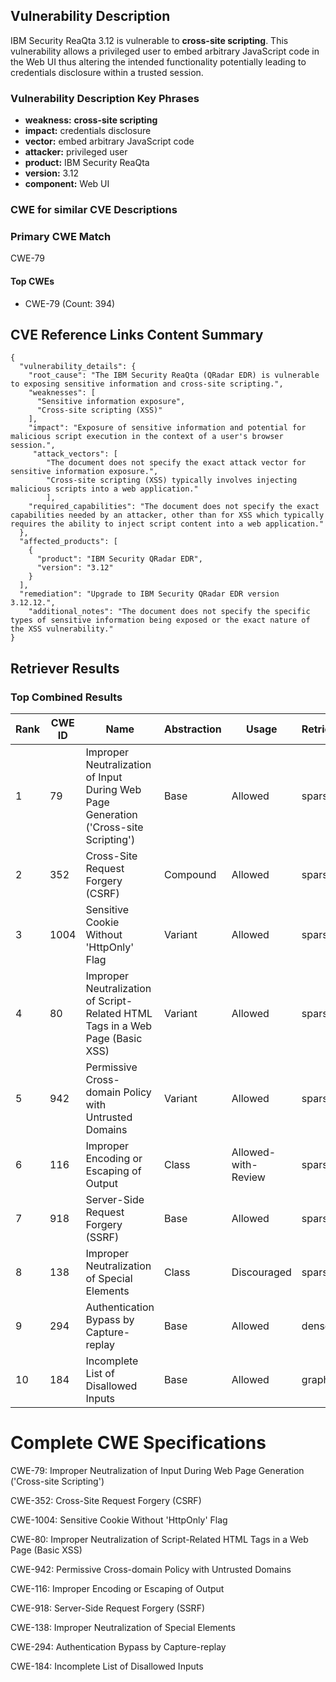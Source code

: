 ## Vulnerability Description
IBM Security ReaQta 3.12 is vulnerable to **cross-site scripting**. This vulnerability allows a privileged user to embed arbitrary JavaScript code in the Web UI thus altering the intended functionality potentially leading to credentials disclosure within a trusted session.

### Vulnerability Description Key Phrases
- **weakness:** **cross-site scripting**
- **impact:** credentials disclosure
- **vector:** embed arbitrary JavaScript code
- **attacker:** privileged user
- **product:** IBM Security ReaQta
- **version:** 3.12
- **component:** Web UI

### CWE for similar CVE Descriptions
### Primary CWE Match
CWE-79

#### Top CWEs
- CWE-79 (Count: 394)

## CVE Reference Links Content Summary
```
{
  "vulnerability_details": {
    "root_cause": "The IBM Security ReaQta (QRadar EDR) is vulnerable to exposing sensitive information and cross-site scripting.",
    "weaknesses": [
      "Sensitive information exposure",
      "Cross-site scripting (XSS)"
    ],
    "impact": "Exposure of sensitive information and potential for malicious script execution in the context of a user's browser session.",
     "attack_vectors": [
        "The document does not specify the exact attack vector for sensitive information exposure.",
        "Cross-site scripting (XSS) typically involves injecting malicious scripts into a web application."
        ],
    "required_capabilities": "The document does not specify the exact capabilities needed by an attacker, other than for XSS which typically requires the ability to inject script content into a web application."
  },
  "affected_products": [
    {
      "product": "IBM Security QRadar EDR",
      "version": "3.12"
    }
  ],
  "remediation": "Upgrade to IBM Security QRadar EDR version 3.12.12.",
    "additional_notes": "The document does not specify the specific types of sensitive information being exposed or the exact nature of the XSS vulnerability."
}
```

## Retriever Results

### Top Combined Results

| Rank | CWE ID | Name | Abstraction | Usage  | Retrievers | Individual Scores |
|------|--------|------|-------------|-------|------------|-------------------|
| 1 | 79 | Improper Neutralization of Input During Web Page Generation ('Cross-site Scripting') | Base | Allowed | sparse | 0.291 |
| 2 | 352 | Cross-Site Request Forgery (CSRF) | Compound | Allowed | sparse | 0.255 |
| 3 | 1004 | Sensitive Cookie Without 'HttpOnly' Flag | Variant | Allowed | sparse | 0.254 |
| 4 | 80 | Improper Neutralization of Script-Related HTML Tags in a Web Page (Basic XSS) | Variant | Allowed | sparse | 0.243 |
| 5 | 942 | Permissive Cross-domain Policy with Untrusted Domains | Variant | Allowed | sparse | 0.241 |
| 6 | 116 | Improper Encoding or Escaping of Output | Class | Allowed-with-Review | sparse | 0.239 |
| 7 | 918 | Server-Side Request Forgery (SSRF) | Base | Allowed | sparse | 0.222 |
| 8 | 138 | Improper Neutralization of Special Elements | Class | Discouraged | sparse | 0.217 |
| 9 | 294 | Authentication Bypass by Capture-replay | Base | Allowed | dense | 0.552 |
| 10 | 184 | Incomplete List of Disallowed Inputs | Base | Allowed | graph | 0.002 |



# Complete CWE Specifications

CWE-79: Improper Neutralization of Input During Web Page Generation ('Cross-site Scripting')

CWE-352: Cross-Site Request Forgery (CSRF)

CWE-1004: Sensitive Cookie Without 'HttpOnly' Flag

CWE-80: Improper Neutralization of Script-Related HTML Tags in a Web Page (Basic XSS)

CWE-942: Permissive Cross-domain Policy with Untrusted Domains

CWE-116: Improper Encoding or Escaping of Output

CWE-918: Server-Side Request Forgery (SSRF)

CWE-138: Improper Neutralization of Special Elements

CWE-294: Authentication Bypass by Capture-replay

CWE-184: Incomplete List of Disallowed Inputs